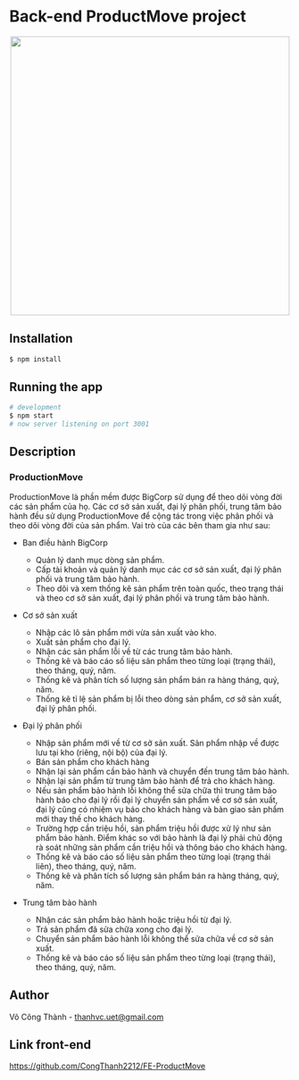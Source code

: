 # Back-end ProductMove project
<p align="center">
  <img width="500" src="https://bigcorpsk.com/wp-content/uploads/2022/08/v1-wp-header-blk.png" alt="">
</p>

## Installation

```bash
$ npm install
```

## Running the app

```bash
# development
$ npm start
# now server listening on port 3001
```

## Description

### ProductionMove
ProductionMove là phần mềm được BigCorp sử dụng để theo dõi vòng đời các sản phẩm của họ. Các cơ sở sản xuất, đại lý phân phối, trung tâm bảo hành đều sử dụng ProductionMove để cộng tác trong việc phân phối và theo dõi vòng đời của sản phẩm.
Vai trò của các bên tham gia như sau:

+ Ban điều hành BigCorp
  * Quản lý danh mục dòng sản phẩm.
  * Cấp tài khoản và quản lý danh mục các cơ sở sản xuất, đại lý phân phối và trung tâm bảo hành.
  * Theo dõi và xem thống kê sản phẩm trên toàn quốc, theo trạng thái và theo cơ sở sản xuất, đại lý phân phối và trung tâm bảo hành.

+ Cơ sở sản xuất
  * Nhập các lô sản phẩm mới vừa sản xuất vào kho.
  * Xuất sản phẩm cho đại lý.
  * Nhận các sản phẩm lỗi về từ các trung tâm bảo hành.
  * Thống kê và báo cáo số liệu sản phẩm theo từng loại (trạng thái), theo tháng, quý, năm.
  * Thống kê và phân tích số lượng sản phẩm bán ra hàng tháng, quý, năm.
  * Thống kê tỉ lệ sản phẩm bị lỗi theo dòng sản phẩm, cơ sở sản xuất, đại lý phân phối.

+ Đại lý phân phối
  * Nhập sản phẩm mới về từ cơ sở sản xuất. Sản phẩm nhập về được lưu tại kho (riêng, nội bộ) của đại lý.
  * Bán sản phẩm cho khách hàng
  * Nhận lại sản phẩm cần bảo hành và chuyển đến trung tâm bảo hành.
  * Nhận lại sản phẩm từ trung tâm bảo hành để trả cho khách hàng.
  * Nếu sản phẩm bảo hành lỗi không thể sửa chữa thì trung tâm bảo hành báo cho đại lý rồi đại lý chuyển sản phẩm về cơ sở sản xuất, đại lý cũng có nhiệm vụ báo cho khách hàng và bàn giao sản phẩm mới thay thế cho khách hàng.
  * Trường hợp cần triệu hồi, sản phẩm triệu hồi được xử lý như sản phẩm bảo hành. Điểm khác so với bảo hành là đại lý phải chủ động rà soát những sản phẩm cần triệu hồi và thông báo cho khách hàng.
  * Thống kê và báo cáo số liệu sản phẩm theo từng loại (trạng thái liên), theo tháng, quý, năm.
  * Thống kê và phân tích số lượng sản phẩm bán ra hàng tháng, quý, năm.

+ Trung tâm bảo hành
  * Nhận các sản phẩm bảo hành hoặc triệu hồi từ đại lý.
  * Trả sản phẩm đã sửa chữa xong cho đại lý.
  * Chuyển sản phẩm bảo hành lỗi không thể sửa chữa về cơ sở sản xuất.
  * Thống kê và báo cáo số liệu sản phẩm theo từng loại (trạng thái), theo tháng, quý, năm.

## Author
Võ Công Thành - [thanhvc.uet@gmail.com](mailto:thanhvc.uet@gmail.com)

## Link front-end
https://github.com/CongThanh2212/FE-ProductMove
